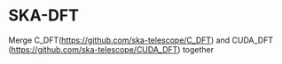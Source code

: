 # SKA-DFT

Merge C_DFT(https://github.com/ska-telescope/C_DFT) and CUDA_DFT (https://github.com/ska-telescope/CUDA_DFT) together

